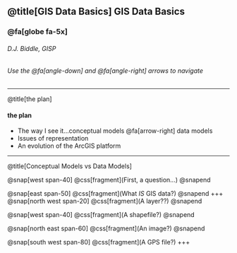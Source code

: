 @title[GIS Data Basics]
GIS Data Basics
-------------------------------
### @fa[globe fa-5x]
###### D.J. Biddle, GISP
###### Use the @fa[angle-down] and @fa[angle-right] arrows to navigate
---
@title[the plan]
#### the plan
- The way I see it...conceptual models @fa[arrow-right] data models
- Issues of representation
- An evolution of the ArcGIS platform
---
@title[Conceptual Models vs Data Models]

@snap[west span-40]
@css[fragment](First, a question...)
@snapend

@snap[east span-50]
@css[fragment](What *IS* GIS data?)
@snapend
+++
@snap[north west span-20]
@css[fragment](A layer??)
@snapend

@snap[west span-40]
@css[fragment](A shapefile?)
@snapend

@snap[north east span-60]
@css[fragment](An image?)
@snapend

@snap[south west span-80]
@css[fragment](A GPS file?)
+++
